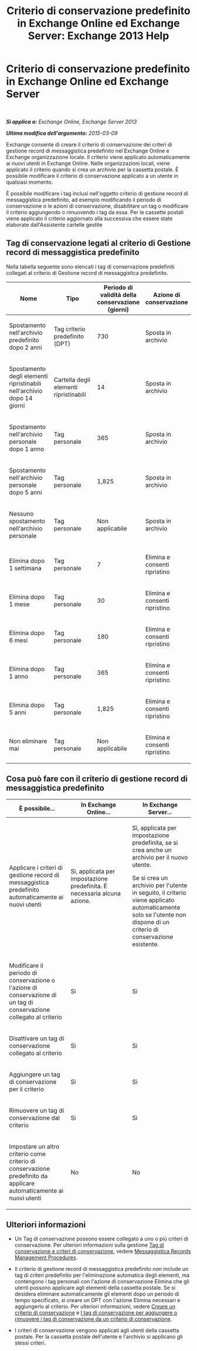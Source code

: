﻿---
title: 'Criterio di conservazione predefinito in Exchange Online ed Exchange Server: Exchange 2013 Help'
TOCTitle: Criterio di conservazione predefinito
ms:assetid: bcf31b2d-463b-4623-b488-c8ac40f14f62
ms:mtpsurl: https://technet.microsoft.com/it-it/library/Dn775046(v=EXCHG.150)
ms:contentKeyID: 62625488
ms.date: 05/22/2018
mtps_version: v=EXCHG.150
ms.translationtype: MT
---

# Criterio di conservazione predefinito in Exchange Online ed Exchange Server

 

_**Si applica a:** Exchange Online, Exchange Server 2013_

_**Ultima modifica dell'argomento:** 2015-03-09_

Exchange consente di creare il criterio di conservazione dei criteri di gestione record di messaggistica predefinito nel Exchange Online e Exchange organizzazione locale. Il criterio viene applicato automaticamente ai nuovi utenti in Exchange Online. Nelle organizzazioni locali, viene applicato il criterio quando si crea un archivio per la cassetta postale. È possibile modificare il criterio di conservazione applicato a un utente in qualsiasi momento.

È possibile modificare i tag inclusi nell'oggetto criterio di gestione record di messaggistica predefinito, ad esempio modificando il periodo di conservazione o le azioni di conservazione, disabilitare un tag o modificare il criterio aggiungendo o rimuovendo i tag da essa. Per le cassette postali viene applicato il criterio aggiornato alla successiva che essere state elaborate dall'Assistente cartelle gestite

## Tag di conservazione legati al criterio di Gestione record di messaggistica predefinito

Nella tabella seguente sono elencati i tag di conservazione predefiniti collegati al criterio di Gestione record di messaggistica predefinito.


<table>
<colgroup>
<col style="width: 25%" />
<col style="width: 25%" />
<col style="width: 25%" />
<col style="width: 25%" />
</colgroup>
<thead>
<tr class="header">
<th>Nome</th>
<th>Tipo</th>
<th>Periodo di validità della conservazione (giorni)</th>
<th>Azione di conservazione</th>
</tr>
</thead>
<tbody>
<tr class="odd">
<td><p>Spostamento nell'archivio predefinito dopo 2 anni</p></td>
<td><p>Tag criterio predefinito (DPT)</p></td>
<td><p>730</p></td>
<td><p>Sposta in archivio</p></td>
</tr>
<tr class="even">
<td><p>Spostamento degli elementi ripristinabili nell'archivio dopo 14 giorni</p></td>
<td><p>Cartella degli elementi ripristinabili</p></td>
<td><p>14</p></td>
<td><p>Sposta in archivio</p></td>
</tr>
<tr class="odd">
<td><p>Spostamento nell'archivio personale dopo 1 anno</p></td>
<td><p>Tag personale</p></td>
<td><p>365</p></td>
<td><p>Sposta in archivio</p></td>
</tr>
<tr class="even">
<td><p>Spostamento nell'archivio personale dopo 5 anni</p></td>
<td><p>Tag personale</p></td>
<td><p>1,825</p></td>
<td><p>Sposta in archivio</p></td>
</tr>
<tr class="odd">
<td><p>Nessuno spostamento nell'archivio personale</p></td>
<td><p>Tag personale</p></td>
<td><p>Non applicabile</p></td>
<td><p>Sposta in archivio</p></td>
</tr>
<tr class="even">
<td><p>Elimina dopo 1 settimana</p></td>
<td><p>Tag personale</p></td>
<td><p>7</p></td>
<td><p>Elimina e consenti ripristino</p></td>
</tr>
<tr class="odd">
<td><p>Elimina dopo 1 mese</p></td>
<td><p>Tag personale</p></td>
<td><p>30</p></td>
<td><p>Elimina e consenti ripristino</p></td>
</tr>
<tr class="even">
<td><p>Elimina dopo 6 mesi</p></td>
<td><p>Tag personale</p></td>
<td><p>180</p></td>
<td><p>Elimina e consenti ripristino</p></td>
</tr>
<tr class="odd">
<td><p>Elimina dopo 1 anno</p></td>
<td><p>Tag personale</p></td>
<td><p>365</p></td>
<td><p>Elimina e consenti ripristino</p></td>
</tr>
<tr class="even">
<td><p>Elimina dopo 5 anni</p></td>
<td><p>Tag personale</p></td>
<td><p>1,825</p></td>
<td><p>Elimina e consenti ripristino</p></td>
</tr>
<tr class="odd">
<td><p>Non eliminare mai</p></td>
<td><p>Tag personale</p></td>
<td><p>Non applicabile</p></td>
<td><p>Elimina e consenti ripristino</p></td>
</tr>
</tbody>
</table>


## Cosa può fare con il criterio di gestione record di messaggistica predefinito


<table>
<colgroup>
<col style="width: 33%" />
<col style="width: 33%" />
<col style="width: 33%" />
</colgroup>
<thead>
<tr class="header">
<th>È possibile...</th>
<th>In Exchange Online...</th>
<th>In Exchange Server...</th>
</tr>
</thead>
<tbody>
<tr class="odd">
<td><p>Applicare i criteri di gestione record di messaggistica predefinito automaticamente ai nuovi utenti</p></td>
<td><p>Sì, applicata per impostazione predefinita. È necessaria alcuna azione.</p></td>
<td><p>Sì, applicata per impostazione predefinita, se si crea anche un archivio per il nuovo utente.</p>
<p>Se si crea un archivio per l'utente in seguito, il criterio viene applicato automaticamente solo se l'utente non dispone di un criterio di conservazione esistente.</p></td>
</tr>
<tr class="even">
<td><p>Modificare il periodo di conservazione o l'azione di conservazione di un tag di conservazione collegato al criterio</p></td>
<td><p>Sì</p></td>
<td><p>Sì</p></td>
</tr>
<tr class="odd">
<td><p>Disattivare un tag di conservazione collegato al criterio</p></td>
<td><p>Sì</p></td>
<td><p>Sì</p></td>
</tr>
<tr class="even">
<td><p>Aggiungere un tag di conservazione per il criterio</p></td>
<td><p>Sì</p></td>
<td><p>Sì</p></td>
</tr>
<tr class="odd">
<td><p>Rimuovere un tag di conservazione dal criterio</p></td>
<td><p>Sì</p></td>
<td><p>Sì</p></td>
</tr>
<tr class="even">
<td><p>Impostare un altro criterio come criterio di conservazione predefinito da applicare automaticamente ai nuovi utenti</p></td>
<td><p>No</p></td>
<td><p>No</p></td>
</tr>
</tbody>
</table>


## Ulteriori informazioni

  - Un Tag di conservazione possono essere collegato a uno o più criteri di conservazione. Per ulteriori informazioni sulla gestione [Tag di conservazione e criteri di conservazione](retention-tags-and-retention-policies-exchange-2013-help.md), vedere [Messaggistica Records Management Procedures](messaging-records-management-procedures-exchange-2013-help.md).

  - Il criterio di gestione record di messaggistica predefinito non include un tag di criteri predefinito per l'eliminazione automatica degli elementi, ma contengono i tag personali con l'azione di conservazione Elimina che gli utenti possono applicare agli elementi della cassetta postale. Se si desidera eliminare automaticamente gli elementi dopo un periodo di tempo specificato, si creare un DPT con l'azione Elimina necessari e aggiungerlo al criterio. Per ulteriori informazioni, vedere [Creare un criterio di conservazione](create-a-retention-policy-exchange-2013-help.md) e [I tag di conservazione per aggiungere o rimuovere i tag di conservazione da un criterio di conservazione](add-retention-tags-to-or-remove-retention-tags-from-a-retention-policy-exchange-2013-help.md).

  - I criteri di conservazione vengono applicati agli utenti della cassetta postale. Per la cassetta postale dell'utente e l'archivio si applicano gli stessi criteri.

